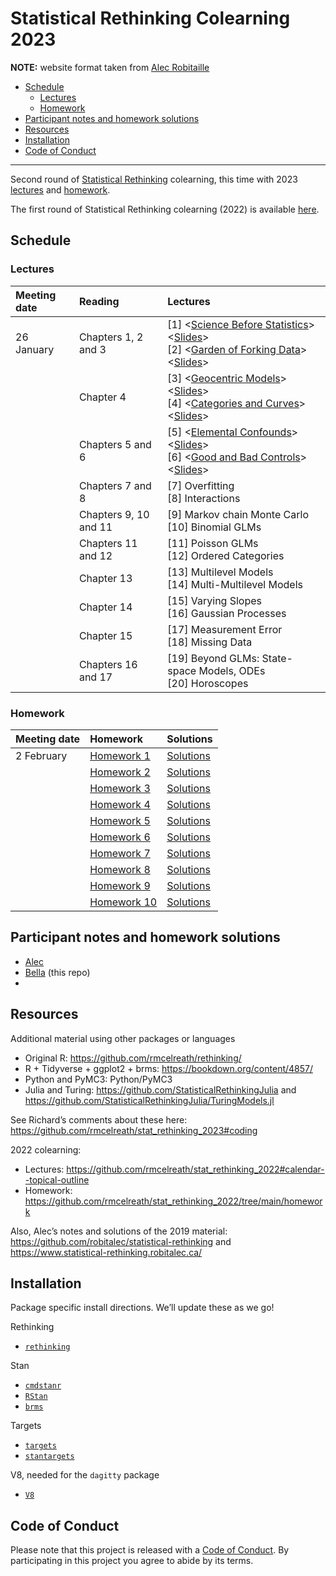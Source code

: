 Statistical Rethinking Colearning 2023
================

**NOTE:** website format taken from [Alec Robitaille](https://github.com/robitalec/statistical-rethinking-colearning-2023)

- <a href="#schedule" id="toc-schedule">Schedule</a>
  - <a href="#lectures" id="toc-lectures">Lectures</a>
  - <a href="#homework" id="toc-homework">Homework</a>
- <a href="#participant-notes-and-homework-solutions"
  id="toc-participant-notes-and-homework-solutions">Participant notes and
  homework solutions</a>
- <a href="#resources" id="toc-resources">Resources</a>
- <a href="#installation" id="toc-installation">Installation</a>
- <a href="#code-of-conduct" id="toc-code-of-conduct">Code of Conduct</a>

<!-- README.md is generated from README.Rmd. Please edit that file -->

------------------------------------------------------------------------

Second round of [Statistical
Rethinking](https://xcelab.net/rm/statistical-rethinking/) colearning,
this time with 2023
[lectures](https://www.youtube.com/playlist?list=PLDcUM9US4XdPz-KxHM4XHt7uUVGWWVSus)
and
[homework](https://github.com/rmcelreath/stat_rethinking_2023/tree/main/homework).

The first round of Statistical Rethinking colearning (2022) is available
[here](https://github.com/robitalec/statistical-rethinking-colearning-2022).

## Schedule

### Lectures

| Meeting date | Reading               | Lectures                                                                                                                                                                                                                                                                                                                                                                                                                                                |
|:-------------|:----------------------|:--------------------------------------------------------------------------------------------------------------------------------------------------------------------------------------------------------------------------------------------------------------------------------------------------------------------------------------------------------------------------------------------------------------------------------------------------------|
| 26 January   | Chapters 1, 2 and 3   | \[1\] \<[Science Before Statistics](https://www.youtube.com/watch?v=FdnMWdICdRs&list=PLDcUM9US4XdPz-KxHM4XHt7uUVGWWVSus&index=1)\> \<[Slides](https://speakerdeck.com/rmcelreath/statistical-rethinking-2023-lecture-01)\> <br> \[2\] \<[Garden of Forking Data](https://www.youtube.com/watch?v=R1vcdhPBlXA&list=PLDcUM9US4XdPz-KxHM4XHt7uUVGWWVSus&index=2)\> \<[Slides](https://speakerdeck.com/rmcelreath/statistical-rethinking-2023-lecture-02)\> |
|              | Chapter 4             | \[3\] \<[Geocentric Models](https://www.youtube.com/watch?v=tNOu-SEacNU&list=PLDcUM9US4XdPz-KxHM4XHt7uUVGWWVSus&index=3)\> \<[Slides](https://speakerdeck.com/rmcelreath/statistical-rethinking-2023-lecture-03)\> <br> \[4\] \<[Categories and Curves](https://www.youtube.com/watch?v=F0N4b7K_iYQ&list=PLDcUM9US4XdPz-KxHM4XHt7uUVGWWVSus&index=4)\> \<[Slides](https://speakerdeck.com/rmcelreath/statistical-rethinking-2023-lecture-04)\>          |
|              | Chapters 5 and 6      | \[5\] \<[Elemental Confounds](https://www.youtube.com/watch?v=mBEA7PKDmiY&list=PLDcUM9US4XdPz-KxHM4XHt7uUVGWWVSus&index=5)\> \<[Slides](https://speakerdeck.com/rmcelreath/statistical-rethinking-2023-lecture-05)\> <br> \[6\] \<[Good and Bad Controls](https://www.youtube.com/watch?v=uanZZLlzKHw&list=PLDcUM9US4XdPz-KxHM4XHt7uUVGWWVSus&index=6)\> \<[Slides](https://speakerdeck.com/rmcelreath/statistical-rethinking-2023-lecture-06)\>        |
|              | Chapters 7 and 8      | \[7\] Overfitting <br> \[8\] Interactions                                                                                                                                                                                                                                                                                                                                                                                                               |
|              | Chapters 9, 10 and 11 | \[9\] Markov chain Monte Carlo <br> \[10\] Binomial GLMs                                                                                                                                                                                                                                                                                                                                                                                                |
|              | Chapters 11 and 12    | \[11\] Poisson GLMs <br> \[12\] Ordered Categories                                                                                                                                                                                                                                                                                                                                                                                                      |
|              | Chapter 13            | \[13\] Multilevel Models <br> \[14\] Multi-Multilevel Models                                                                                                                                                                                                                                                                                                                                                                                            |
|              | Chapter 14            | \[15\] Varying Slopes <br> \[16\] Gaussian Processes                                                                                                                                                                                                                                                                                                                                                                                                    |
|              | Chapter 15            | \[17\] Measurement Error <br> \[18\] Missing Data                                                                                                                                                                                                                                                                                                                                                                                                       |
|              | Chapters 16 and 17    | \[19\] Beyond GLMs: State-space Models, ODEs <br> \[20\] Horoscopes                                                                                                                                                                                                                                                                                                                                                                                     |

### Homework

| Meeting date | Homework                                                                                        | Solutions                                                                                               |
|:-------------|:------------------------------------------------------------------------------------------------|:--------------------------------------------------------------------------------------------------------|
| 2 February   | [Homework 1](https://github.com/rmcelreath/stat_rethinking_2023/blob/main/homework/week01.pdf)  | [Solutions](https://github.com/rmcelreath/stat_rethinking_2023/blob/main/homework/week01_solutions.pdf) |
|              | [Homework 2](https://github.com/rmcelreath/stat_rethinking_2023/blob/main/homework/week02.pdf)  | [Solutions](https://github.com/rmcelreath/stat_rethinking_2023/blob/main/homework/week02-solutions.pdf) |
|              | [Homework 3](https://github.com/rmcelreath/stat_rethinking_2023/blob/main/homework/week03.pdf)  | [Solutions](https://github.com/rmcelreath/stat_rethinking_2023/blob/main/homework/week03-solutions.pdf) |
|              | [Homework 4](https://github.com/rmcelreath/stat_rethinking_2023/blob/main/homework/week04.pdf)  | [Solutions](https://github.com/rmcelreath/stat_rethinking_2023/blob/main/homework/week04-solutions.pdf) |
|              | [Homework 5](https://github.com/rmcelreath/stat_rethinking_2023/blob/main/homework/week05.pdf)  | [Solutions](https://github.com/rmcelreath/stat_rethinking_2023/blob/main/homework/week05-solutions.pdf) |
|              | [Homework 6](https://github.com/rmcelreath/stat_rethinking_2023/blob/main/homework/week06.pdf)  | [Solutions](https://github.com/rmcelreath/stat_rethinking_2023/blob/main/homework/week06-solutions.pdf) |
|              | [Homework 7](https://github.com/rmcelreath/stat_rethinking_2023/blob/main/homework/week07.pdf)  | [Solutions](https://github.com/rmcelreath/stat_rethinking_2023/blob/main/homework/week07-solutions.pdf) |
|              | [Homework 8](https://github.com/rmcelreath/stat_rethinking_2023/blob/main/homework/week08.pdf)  | [Solutions](https://github.com/rmcelreath/stat_rethinking_2023/blob/main/homework/week08-solutions.pdf) |
|              | [Homework 9](https://github.com/rmcelreath/stat_rethinking_2023/blob/main/homework/week09.pdf)  | [Solutions](https://github.com/rmcelreath/stat_rethinking_2023/blob/main/homework/week09-solutions.pdf) |
|              | [Homework 10](https://github.com/rmcelreath/stat_rethinking_2023/blob/main/homework/week10.pdf) | [Solutions](https://github.com/rmcelreath/stat_rethinking_2023/blob/main/homework/week10-solutions.pdf) |

## Participant notes and homework solutions

- [Alec](https://github.com/robitalec/statistical-rethinking-colearning-2023)
- [Bella](https://github.com/icrichmond/statistical-rethinking-colearning) (this repo)
- 

## Resources

Additional material using other packages or languages

- Original R: <https://github.com/rmcelreath/rethinking/>
- R + Tidyverse + ggplot2 + brms: <https://bookdown.org/content/4857/>
- Python and PyMC3: Python/PyMC3
- Julia and Turing: <https://github.com/StatisticalRethinkingJulia> and
  <https://github.com/StatisticalRethinkingJulia/TuringModels.jl>

See Richard’s comments about these here:
<https://github.com/rmcelreath/stat_rethinking_2023#coding>

2022 colearning:

- Lectures:
  <https://github.com/rmcelreath/stat_rethinking_2022#calendar--topical-outline>
- Homework:
  <https://github.com/rmcelreath/stat_rethinking_2022/tree/main/homework>

Also, Alec’s notes and solutions of the 2019 material:
<https://github.com/robitalec/statistical-rethinking> and
<https://www.statistical-rethinking.robitalec.ca/>

## Installation

Package specific install directions. We’ll update these as we go!

Rethinking

- [`rethinking`](https://github.com/rmcelreath/rethinking#installation)

Stan

- [`cmdstanr`](https://mc-stan.org/cmdstanr/articles/cmdstanr.html)
- [`RStan`](https://github.com/stan-dev/rstan/wiki/RStan-Getting-Started)
- [`brms`](r/brms/#how-do-i-install-brms)

Targets

- [`targets`](https://github.com/ropensci/targets/#installation)
- [`stantargets`](https://github.com/ropensci/stantargets/#installation)

V8, needed for the `dagitty` package

- [`V8`](https://github.com/jeroen/v8#installation)

## Code of Conduct

Please note that this project is released with a [Code of
Conduct](CODE_OF_CONDUCT.md). By participating in this project you agree
to abide by its terms.
